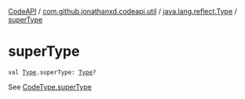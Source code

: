 [CodeAPI](../../index.md) / [com.github.jonathanxd.codeapi.util](../index.md) / [java.lang.reflect.Type](index.md) / [superType](.)

# superType

`val `[`Type`](http://docs.oracle.com/javase/6/docs/api/java/lang/reflect/Type.html)`.superType: `[`Type`](http://docs.oracle.com/javase/6/docs/api/java/lang/reflect/Type.html)`?`

See [CodeType.superType](../../com.github.jonathanxd.codeapi.type/-code-type/super-type.md)

